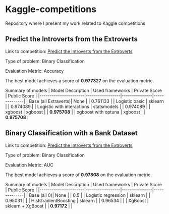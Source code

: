 # Kaggle-competitions
Repository where I present my work related to Kaggle competitions


## Predict the Introverts from the Extroverts
Link to competition:
[Predict the Introverts from the Extroverts](https://www.kaggle.com/competitions/playground-series-s5e7/overview)

Type of problem: Binary Classification

Evaluation Metric: Accuracy

The best model achieves a score of **0.977327** on the evaluation metric.

Summary of models
| Model Description    | Used frameworks | Private Score | Public Score |
|----------------------|-----------------|---------------|--------------|
| Base (all Extraverts)| None |  | 0.761133 |
| Logistic basic | sklearn |  | 0.974089 |
| Logistic with interactions | statsmodels |  | 0.974089 |
| xgboost | xgboost |  | **0.975708** |
| xgboost with optuna | xgboost |  | **0.975708** |


## Binary Classification with a Bank Dataset

Link to competition:
[Predict the Introverts from the Extroverts](https://www.kaggle.com/competitions/playground-series-s5e8/overview)

Type of problem: Binary Classification

Evaluation Metric: AUC

The best model achieves a score of **0.97808** on the evaluation metric.

Summary of models
| Model Description    | Used frameworks | Private Score | Public Score |
|----------------------|-----------------|---------------|--------------|
| Base (all 0)| None |  | 0.5 |
| Logistic regression | sklearn |  | 0.95031 | |
| HistGradientBoosting | sklearn |  | 0.96534 | |
| XgBoost | sklearn + XgBoost |  | **0.97172** | |